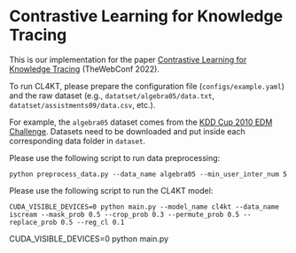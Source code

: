 # Contrastive Learning for Knowledge Tracing
This is our implementation for the paper [Contrastive Learning for Knowledge Tracing](https://dl.acm.org/doi/abs/10.1145/3485447.3512105) (TheWebConf 2022).

To run CL4KT, please prepare the configuration file (`configs/example.yaml`) and the raw dataset (e.g., `datatset/algebra05/data.txt`, `datatset/assistments09/data.csv`, etc.).

For example, the `algebra05` dataset comes from the [KDD Cup 2010 EDM Challenge](https://pslcdatashop.web.cmu.edu/KDDCup/downloads.jsp). Datasets need to be downloaded and put inside each corresponding data folder in `dataset`.

Please use the following script to run data preprocessing:

```
python preprocess_data.py --data_name algebra05 --min_user_inter_num 5
```

Please use the following script to run the CL4KT model:

```
CUDA_VISIBLE_DEVICES=0 python main.py --model_name cl4kt --data_name iscream --mask_prob 0.5 --crop_prob 0.3 --permute_prob 0.5 --replace_prob 0.5 --reg_cl 0.1
```

CUDA_VISIBLE_DEVICES=0 python main.py